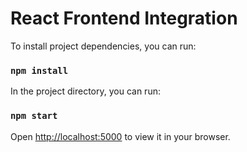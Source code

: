# React Frontend Integration
To install project dependencies, you can run:
### `npm install`
In the project directory, you can run:
### `npm start`

Open [http://localhost:5000](http://localhost:5000) to view it in your browser.
